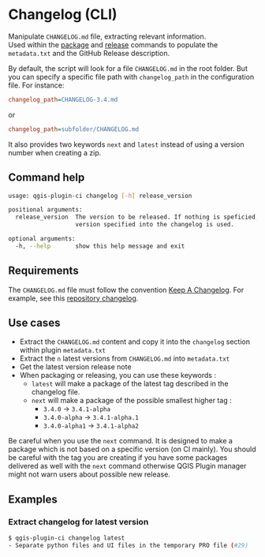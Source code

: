 # Changelog (CLI)

Manipulate `CHANGELOG.md` file, extracting relevant information.  
Used within the [package](cli_package) and [release](cli_release) commands to populate the `metadata.txt` and the GitHub Release description.

By default, the script will look for a file `CHANGELOG.md` in the root folder.
But you can specify a specific file path with `changelog_path` in the configuration file.
For instance:

```ini
changelog_path=CHANGELOG-3.4.md
```

or

```ini
changelog_path=subfolder/CHANGELOG.md
```

It also provides two keywords `next` and `latest` instead of using a version number when creating a zip.

## Command help

```bash
usage: qgis-plugin-ci changelog [-h] release_version

positional arguments:
  release_version  The version to be released. If nothing is speficied, the latest
                   version specified into the changelog is used.

optional arguments:
  -h, --help       show this help message and exit
```

## Requirements

The `CHANGELOG.md` file must follow the convention [Keep A Changelog](https://keepachangelog.com/). For example, see this [repository changelog](https://github.com/opengisch/qgis-plugin-ci/blob/master/CHANGELOG.md).

## Use cases

- Extract the `CHANGELOG.md` content and copy it into the `changelog` section within plugin `metadata.txt`
- Extract the `n` latest versions from `CHANGELOG.md` into `metadata.txt`
- Get the latest version release note
- When packaging or releasing, you can use these keywords :
  - `latest` will make a package of the latest tag described in the changelog file.
  - `next` will make a package of the possible smallest higher tag :
    - `3.4.0` -> `3.4.1-alpha`
    - `3.4.0-alpha` -> `3.4.1-alpha.1`
    - `3.4.0-alpha1` -> `3.4.1-alpha2`

Be careful when you use the `next` command. It is designed to make a package which is not based on a specific version (on CI mainly). You should be careful with the tag you are creating if you have some packages delivered as well with the `next` command otherwise QGIS Plugin manager might not warn users about possible new release.

## Examples

### Extract changelog for latest version

```bash
$ qgis-plugin-ci changelog latest
- Separate python files and UI files in the temporary PRO file (#29)
```
